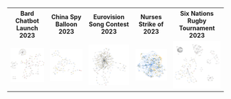<table>
  <tr>
    <th>Bard Chatbot Launch 2023</th>
    <th>China Spy Balloon 2023</th>
    <th>Eurovision Song Contest 2023</th>
    <th>Nurses Strike of 2023</th>
    <th>Six Nations Rugby Tournament 2023</th>
  </tr>
  <tr>
    <td style="background-color: transparent;"><img src="images/bard.png" width="200"></td>
    <td style="background-color: transparent;"><img src="images/ChinaSpyBalloon.png" width="200"></td>
    <td style="background-color: transparent;"><img src="images/Eurovision.png" width="200"></td>
    <td style="background-color: transparent;"><img src="images/NursesStrike.png" width="200"></td>
    <td style="background-color: transparent;"><img src="images/SixNations.png" width="200"></td>
  </tr>
</table>
